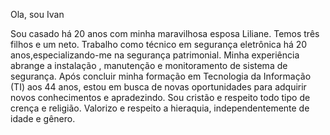 Ola, sou Ivan

Sou casado há 20 anos com minha maravilhosa esposa Liliane.
Temos três filhos e um neto.
Trabalho como técnico em segurança eletrônica há 20 anos,especializando-me 
na segurança patrimonial.
Minha experiência abrange a instalação , manutenção e monitoramento de sistema 
de segurança.
Após concluir minha formação em Tecnologia da Informação (TI) aos 44 anos,
estou em busca de novas oportunidades para adquirir novos conhecimentos e apradezindo.
Sou cristão e respeito todo tipo de crença e religião. 
Valorizo e respeito a hieraquia, independentemente de idade e gênero.
